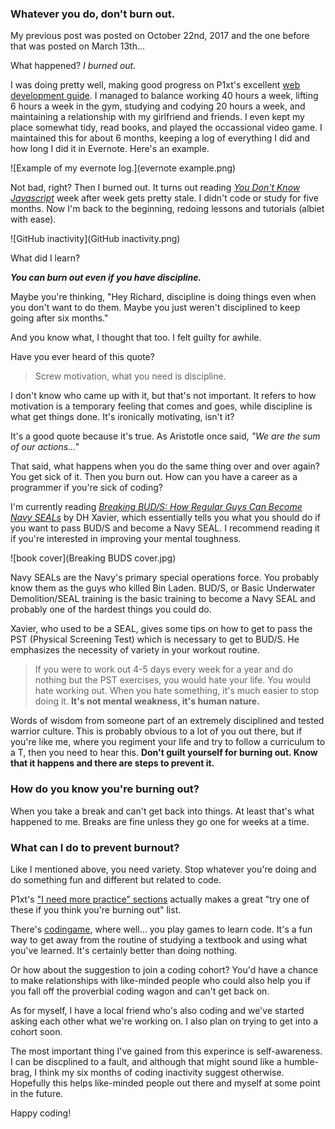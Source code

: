 ### Whatever you do, don't burn out.

My previous post was posted on October 22nd, 2017 and the one before that was posted on March 13th... 

What happened? _I burned out._ 

I was doing pretty well, making good progress on P1xt's excellent [web development guide](https://github.com/P1xt/p1xt-guides/blob/master/wd-cs.md). I managed to balance working 40 hours a week, lifting 6 hours a week in the gym, studying and codying 20 hours a week, and maintaining a relationship with my girlfriend and friends. I even kept my place somewhat tidy, read books, and played the occassional video game. I maintained this for about 6 months, keeping a log of everything I did and how long I did it in Evernote. Here's an example.

![Example of my evernote log.](evernote example.png)

Not bad, right? Then I burned out. It turns out reading [_You Don't Know Javascript_](https://github.com/getify/You-Dont-Know-JS) week after week gets pretty stale. I didn't code or study for five months. Now I'm back to the beginning, redoing lessons and tutorials (albiet with ease).

![GitHub inactivity](GitHub inactivity.png)

What did I learn? 

_**You can burn out even if you have discipline.**_

Maybe you're thinking, "Hey Richard, discipline is doing things even when you don't want to do them. Maybe you just weren't disciplined to keep going after six months."

And you know what, I thought that too. I felt guilty for awhile. 

Have you ever heard of this quote?

> Screw motivation, what you need is discipline.

I don't know who came up with it, but that's not important. It refers to how motivation is a temporary feeling that comes and goes, while discipline is what get things done. It's ironically motivating, isn't it? 

It's a good quote because it's true. As Aristotle once said, _"We are the sum of our actions..."_

That said, what happens when you do the same thing over and over again? You get sick of it. Then you burn out. How can you have a career as a programmer if you're sick of coding? 

I'm currently reading [_Breaking BUD/S: How Regular Guys Can Become Navy SEALs_](https://www.amazon.com/Breaking-BUD-Regular-Become-SEALs/dp/1484087151) by DH Xavier, which essentially tells you what you should do if you want to pass BUD/S and become a Navy SEAL. I recommend reading it if you're interested in improving your mental toughness.

![book cover](Breaking BUDS cover.jpg)

Navy SEALs are the Navy's primary special operations force. You probably know them as the guys who killed Bin Laden. BUD/S, or Basic Underwater Demolition/SEAL training is the basic training to become a Navy SEAL and probably one of the hardest things you could do.

Xavier, who used to be a SEAL, gives some tips on how to get to pass the PST (Physical Screening Test) which is necessary to get to BUD/S. He emphasizes the necessity of variety in your workout routine.

> If you were to work out 4-5 days every week for a year and do nothing but the PST exercises, you would hate your life. You would hate working out. When you hate something, it's much easier to stop doing it. **It's not mental weakness, it's human nature.**

Words of wisdom from someone part of an extremely disciplined and tested warrior culture. This is probably obvious to a lot of you out there, but if you're like me, where you regiment your life and try to follow a curriculum to a T, then you need to hear this. **Don't guilt yourself for burning out. Know that it happens and there are steps to prevent it.**

### How do you know you're burning out?

When you take a break and can't get back into things. At least that's what happened to me. Breaks are fine unless they go one for weeks at a time.

### What can I do to prevent burnout?

Like I mentioned above, you need variety. Stop whatever you're doing and do something fun and different but related to code.

P1xt's ["I need more practice" sections](https://github.com/P1xt/p1xt-guides/blob/master/wd-cs.md) actually makes a great "try one of these if you think you're burning out" list.

There's [codingame](https://www.codingame.com), where well... you play games to learn code. It's a fun way to get away from the routine of studying a textbook and using what you've learned. It's certainly better than doing nothing.

Or how about the suggestion to join a coding cohort? You'd have a chance to make relationships with like-minded people who could also help you if you fall off the proverbial coding wagon and can't get back on.

As for myself, I have a local friend who's also coding and we've started asking each other what we're working on. I also plan on trying to get into a cohort soon.

The most important thing I've gained from this experince is self-awareness. I can be discplined to a fault, and although that might sound like a humble-brag, I think my six months of coding inactivity suggest otherwise. Hopefully this helps like-minded people out there and myself at some point in the future.

Happy coding!